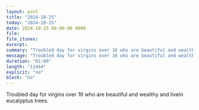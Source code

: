 ```yaml
---
layout: post
title: "2024-10-25"
today: "2024-10-25"
date: 2024-10-25 00:00:00 0000
file:
file_itunes:
excerpt:
summary: "Troubled day for virgins over 16 who are beautiful and wealthy and livein eucalyptus trees."
message: "Troubled day for virgins over 16 who are beautiful and wealthy and livein eucalyptus trees."
duration: "01:00"
length: "11444"
explicit: "no"
block: "no"
---
```

Troubled day for virgins over 16 who are beautiful and wealthy and livein eucalyptus trees.

